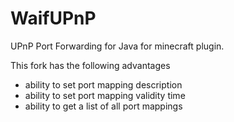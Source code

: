 # WaifUPnP 

UPnP Port Forwarding for Java for minecraft plugin.

This fork has the following advantages
- ability to set port mapping description
- ability to set port mapping validity time
- ability to get a list of all port mappings
